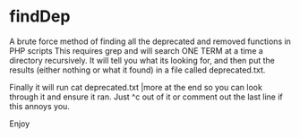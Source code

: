 # findDep
A brute force method of finding all the deprecated and removed functions in PHP scripts
This requires grep and will search ONE TERM at a time a directory recursively.  It will tell you what its looking for, and then put the results (either nothing or what it found) in a file called deprecated.txt.  

Finally it will run cat deprecated.txt |more at the end so you can look through it and ensure it ran.  Just ^c out of it or comment out the last line if this annoys you.

Enjoy
